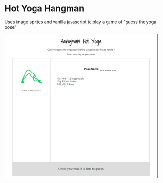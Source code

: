 # Hot Yoga Hangman

Uses image sprites and vanilla javascript to play a game of "guess the yoga pose"

![demo](https://github.com/krosenk729/Hot-Yoga-Hangman/blob/master/assets/demo.gif)